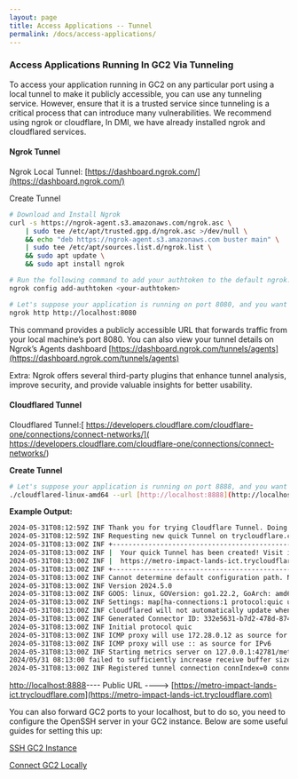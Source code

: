 ```yaml
---
layout: page
title: Access Applications -- Tunnel 
permalink: /docs/access-applications/
---
```


### Access Applications Running In GC2 Via Tunneling
To access your application running in GC2 on any particular port using a local tunnel to make it publicly accessible, you can use any tunneling service. However, ensure that it is a trusted service since tunneling is a critical process that can introduce many vulnerabilities. We recommend using ngrok or cloudflare, In DMI, we have already installed ngrok and cloudflared services.

#### Ngrok Tunnel
Ngrok Local Tunnel: [https://dashboard.ngrok.com/](https://dashboard.ngrok.com/)

Create Tunnel

```BASH
# Download and Install Ngrok
curl -s https://ngrok-agent.s3.amazonaws.com/ngrok.asc \
	| sudo tee /etc/apt/trusted.gpg.d/ngrok.asc >/dev/null \
	&& echo "deb https://ngrok-agent.s3.amazonaws.com buster main" \
	| sudo tee /etc/apt/sources.list.d/ngrok.list \
	&& sudo apt update \
	&& sudo apt install ngrok
```
```Bash
# Run the following command to add your authtoken to the default ngrok.yml, Get your authtoken here:https://dashboard.ngrok.com/get-started/your-authtoken
ngrok config add-authtoken <your-authtoken>
```
```Bash
# Let's suppose your application is running on port 8080, and you want to make that port publicly available
ngrok http http://localhost:8080
```

This command provides a publicly accessible URL that forwards traffic from your local machine’s port 8080. You can also view your tunnel details on Ngrok’s Agents dashboard [https://dashboard.ngrok.com/tunnels/agents](https://dashboard.ngrok.com/tunnels/agents)

Extra: Ngrok offers several third-party plugins that enhance tunnel analysis, improve security, and provide valuable insights for better usability.

#### Cloudflared Tunnel
Cloudflared Tunnel:[ https://developers.cloudflare.com/cloudflare-one/connections/connect-networks/]( https://developers.cloudflare.com/cloudflare-one/connections/connect-networks/)

**Create Tunnel**
```BASH
# Let's suppose your application is running on port 8888, and you want to make that port publicly available
./cloudflared-linux-amd64 --url [http://localhost:8888](http://localhost:8888)
```
**Example Output:**
```BASH
2024-05-31T08:12:59Z INF Thank you for trying Cloudflare Tunnel. Doing so, without a Cloudflare account, is a quick way to experiment and try it out. However, be aware that these account-less Tunnels have no uptime guarantee. If you intend to use Tunnels in production you should use a pre-created named tunnel by following: https://developers.cloudflare.com/cloudflare-one/connections/connect-apps
2024-05-31T08:12:59Z INF Requesting new quick Tunnel on trycloudflare.com...
2024-05-31T08:13:00Z INF +--------------------------------------------------------------------------------------------+
2024-05-31T08:13:00Z INF |  Your quick Tunnel has been created! Visit it at (it may take some time to be reachable):  |
2024-05-31T08:13:00Z INF |  https://metro-impact-lands-ict.trycloudflare.com                                          |
2024-05-31T08:13:00Z INF +--------------------------------------------------------------------------------------------+
2024-05-31T08:13:00Z INF Cannot determine default configuration path. No file [config.yml config.yaml] in [~/.cloudflared ~/.cloudflare-warp ~/cloudflare-warp /etc/cloudflared /usr/local/etc/cloudflared]
2024-05-31T08:13:00Z INF Version 2024.5.0
2024-05-31T08:13:00Z INF GOOS: linux, GOVersion: go1.22.2, GoArch: amd64
2024-05-31T08:13:00Z INF Settings: map[ha-connections:1 protocol:quic url:http://localhost:8888]
2024-05-31T08:13:00Z INF cloudflared will not automatically update when run from the shell. To enable auto-updates, run cloudflared as a service: https://developers.cloudflare.com/cloudflare-one/connections/connect-apps/run-tunnel/as-a-service/
2024-05-31T08:13:00Z INF Generated Connector ID: 332e5631-b7d2-478d-874f-289a9d01f1af
2024-05-31T08:13:00Z INF Initial protocol quic
2024-05-31T08:13:00Z INF ICMP proxy will use 172.28.0.12 as source for IPv4
2024-05-31T08:13:00Z INF ICMP proxy will use :: as source for IPv6
2024-05-31T08:13:00Z INF Starting metrics server on 127.0.0.1:42781/metrics
2024/05/31 08:13:00 failed to sufficiently increase receive buffer size (was: 208 kiB, wanted: 2048 kiB, got: 416 kiB). See https://github.com/quic-go/quic-go/wiki/UDP-Buffer-Sizes for details.
2024-05-31T08:13:00Z INF Registered tunnel connection connIndex=0 connection=b22a9411-f190-41ec-8d40-27933bf07ae2 event=0 ip=198.41.192.7 location=sea01 protocol=quic
```

[http://localhost:8888](http://localhost:8888)---- Public URL ----> [https://metro-impact-lands-ict.trycloudflare.com](https://metro-impact-lands-ict.trycloudflare.com)

You can also forward GC2 ports to your localhost, but to do so, you need to configure the OpenSSH server in your GC2 instance. Below are some useful guides for setting this up:

[SSH GC2 Instance](/docs/ssh-gc2-instances)

[Connect GC2 Locally](/docs/connect-gc2-locally)
